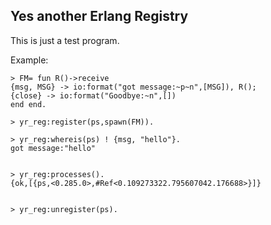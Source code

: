 Yes another Erlang Registry
---

This is just a test program.

Example:

```
> FM= fun R()->receive
{msg, MSG} -> io:format("got message:~p~n",[MSG]), R();
{close} -> io:format("Goodbye:~n",[])
end end.

> yr_reg:register(ps,spawn(FM)). 

> yr_reg:whereis(ps) ! {msg, "hello"}.
got message:"hello"


> yr_reg:processes().
{ok,[{ps,<0.285.0>,#Ref<0.109273322.795607042.176688>}]}


> yr_reg:unregister(ps).
 
 

```